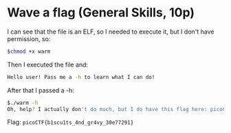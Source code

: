 # Wave a flag (General Skills, 10p)
I can see that the file is an ELF, so I needed to execute it, but I don't have permission, so:
```bash
$chmod +x warm
```
Then I executed the file and:
```bash
Hello user! Pass me a -h to learn what I can do!
```
After that I passed a -h:
```bash
$./warm -h
Oh, help? I actually don't do much, but I do have this flag here: picoCTF{b1scu1ts_4nd_gr4vy_30e77291}
```
Flag: `picoCTF{b1scu1ts_4nd_gr4vy_30e77291}`
